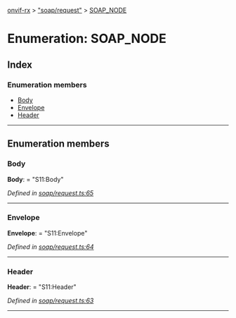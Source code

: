 [onvif-rx](../README.md) > ["soap/request"](../modules/_soap_request_.md) > [SOAP_NODE](../enums/_soap_request_.soap_node.md)

# Enumeration: SOAP_NODE

## Index

### Enumeration members

* [Body](_soap_request_.soap_node.md#body)
* [Envelope](_soap_request_.soap_node.md#envelope)
* [Header](_soap_request_.soap_node.md#header)

---

## Enumeration members

<a id="body"></a>

###  Body

**Body**:  = "S11:Body"

*Defined in [soap/request.ts:65](https://github.com/patrickmichalina/onvif-rx/blob/1596479/src/soap/request.ts#L65)*

___
<a id="envelope"></a>

###  Envelope

**Envelope**:  = "S11:Envelope"

*Defined in [soap/request.ts:64](https://github.com/patrickmichalina/onvif-rx/blob/1596479/src/soap/request.ts#L64)*

___
<a id="header"></a>

###  Header

**Header**:  = "S11:Header"

*Defined in [soap/request.ts:63](https://github.com/patrickmichalina/onvif-rx/blob/1596479/src/soap/request.ts#L63)*

___

